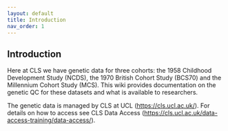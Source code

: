 ```yaml
---
layout: default
title: Introduction
nav_order: 1
---
```


## Introduction 

Here at CLS we have genetic data for three cohorts: the 1958 Childhood Development Study (NCDS), the 1970 British Cohort Study (BCS70) and the Millennium Cohort Study (MCS). This wiki provides documentation on the genetic QC for these datasets and what is available to researchers.

The genetic data is managed by CLS at UCL (<https://cls.ucl.ac.uk/>). For details on how to access see CLS Data Access (<https://cls.ucl.ac.uk/data-access-training/data-access/>).
